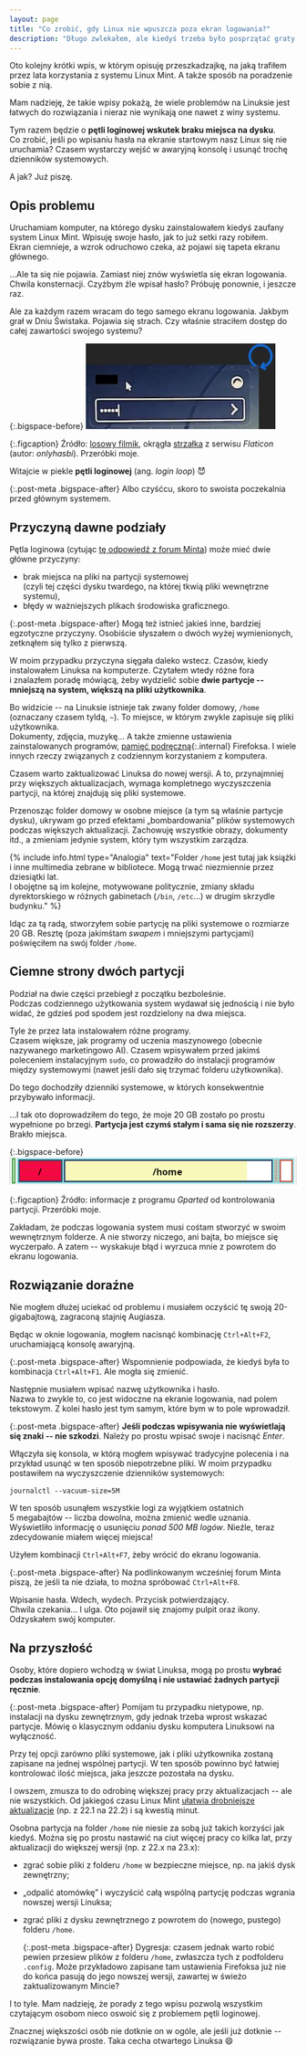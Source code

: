 ```yaml
---
layout: page
title: "Co zrobić, gdy Linux nie wpuszcza poza ekran logowania?" 
description: "Długo zwlekałem, ale kiedyś trzeba było posprzątać graty."
---
```


Oto kolejny krótki wpis, w&nbsp;którym opisuję przeszkadzajkę, na jaką trafiłem przez lata korzystania z&nbsp;systemu Linux Mint. A&nbsp;także sposób na poradzenie sobie z&nbsp;nią.

Mam nadzieję, że takie wpisy pokażą, że wiele problemów na Linuksie jest łatwych do rozwiązania i&nbsp;nieraz nie wynikają one nawet z&nbsp;winy systemu.

Tym razem będzie o&nbsp;**pętli loginowej wskutek braku miejsca na dysku**.  
Co zrobić, jeśli po wpisaniu hasła na ekranie startowym nasz Linux się nie uruchamia? Czasem wystarczy wejść w&nbsp;awaryjną konsolę i&nbsp;usunąć trochę dzienników systemowych.

A jak? Już piszę.

## Opis problemu

Uruchamiam komputer, na którego dysku zainstalowałem kiedyś zaufany system Linux Mint. Wpisuję swoje hasło, jak to już setki razy robiłem.  
Ekran ciemnieje, a&nbsp;wzrok odruchowo czeka, aż pojawi się tapeta ekranu głównego.

...Ale ta się nie pojawia. Zamiast niej znów wyświetla się ekran logowania.  
Chwila konsternacji. Czyżbym źle wpisał hasło? Próbuję ponownie, i&nbsp;jeszcze raz.

Ale za każdym razem wracam do tego samego ekranu logowania. Jakbym grał w&nbsp;Dniu Świstaka. Pojawia się strach. Czy właśnie straciłem dostęp do całej zawartości swojego systemu?

{:.bigspace-before}
<img src="/assets/tutorials/linux-petla-loginowa/linux-petla-loginowa.jpg" alt="Zrzut ekranu pokazujący pole na hasło użytkownika na ekranie logowania. Obok znajduje się strzałka prowadząca od pola z&nbsp;powrotem ku niemu."/>

{:.figcaption}
Źródło: [losowy filmik](https://www.youtube.com/watch?v=bUxpTtZELkw), okrągła [strzałka](https://www.flaticon.com/free-icon/arrow_14720107) z&nbsp;serwisu *Flaticon* (autor: *onlyhasbi*). Przeróbki moje.

Witajcie w&nbsp;piekle **pętli loginowej** (ang. *login loop*) :smiling_imp: 

{:.post-meta .bigspace-after}
Albo czyśćcu, skoro to swoista poczekalnia przed głównym systemem.

## Przyczyną dawne podziały

Pętla loginowa (cytując [tę odpowiedź z&nbsp;forum Minta](https://forums.linuxmint.com/viewtopic.php?p=1769597#p1769597)) może mieć dwie główne przyczyny:

* brak miejsca na pliki na partycji systemowej  
  (czyli tej części dysku twardego, na której tkwią pliki wewnętrzne systemu),
* błędy w&nbsp;ważniejszych plikach środowiska graficznego.

{:.post-meta .bigspace-after}
Mogą też istnieć jakieś inne, bardziej egzotyczne przyczyny. Osobiście słyszałem o&nbsp;dwóch wyżej wymienionych, zetknąłem się tylko z&nbsp;pierwszą.

W moim przypadku przyczyna sięgała daleko wstecz. Czasów, kiedy instalowałem Linuksa na komputerze. Czytałem wtedy różne fora i&nbsp;znalazłem poradę mówiącą, żeby wydzielić sobie **dwie partycje -- mniejszą na system, większą na pliki użytkownika**.

Bo widzicie -- na Linuksie istnieje tak zwany folder domowy, `/home` (oznaczany czasem tyldą, `~`). To miejsce, w&nbsp;którym zwykle zapisuje się pliki użytkownika.  
Dokumenty, zdjęcia, muzykę... A&nbsp;także zmienne ustawienia zainstalowanych programów, [pamięć podręczną](/2021/12/23/caching){:.internal} Firefoksa. I&nbsp;wiele innych rzeczy związanych z&nbsp;codziennym korzystaniem z&nbsp;komputera.

Czasem warto zaktualizować Linuksa do nowej wersji. A&nbsp;to, przynajmniej przy większych aktualizacjach, wymaga kompletnego wyczyszczenia partycji, na której znajdują się pliki systemowe.

Przenosząc folder domowy w&nbsp;osobne miejsce (a&nbsp;tym są właśnie partycje dysku), ukrywam go przed efektami „bombardowania” plików systemowych podczas większych aktualizacji. Zachowuję wszystkie obrazy, dokumenty itd., a&nbsp;zmieniam jedynie system, który tym wszystkim zarządza.

{% include info.html
type="Analogia"
text="Folder `/home` jest tutaj jak książki i&nbsp;inne multimedia zebrane w&nbsp;bibliotece. Mogą trwać niezmiennie przez dziesiątki lat.  
I obojętne są im kolejne, motywowane politycznie, zmiany składu dyrektorskiego w&nbsp;różnych gabinetach (`/bin`, `/etc`...) w&nbsp;drugim skrzydle budynku."
%}

Idąc za tą radą, stworzyłem sobie partycję na pliki systemowe o&nbsp;rozmiarze 20&nbsp;GB. Resztę (poza jakimśtam *swapem* i&nbsp;mniejszymi partycjami) poświęciłem na swój folder `/home`.

## Ciemne strony dwóch partycji

Podział na dwie części przebiegł z&nbsp;początku bezboleśnie.  
Podczas codziennego użytkowania system wydawał się jednością i&nbsp;nie było widać, że gdzieś pod spodem jest rozdzielony na dwa miejsca.

Tyle że przez lata instalowałem różne programy.  
Czasem większe, jak programy od uczenia maszynowego (obecnie nazywanego marketingowo AI). Czasem wpisywałem przed jakimś poleceniem instalacyjnym `sudo`, co prowadziło do instalacji programów między systemowymi (nawet jeśli dało się trzymać folderu użytkownika).

Do tego dochodziły dzienniki systemowe, w&nbsp;których konsekwentnie przybywało informacji.

...I tak oto doprowadziłem do tego, że moje 20&nbsp;GB zostało po prostu wypełnione po brzegi. **Partycja jest czymś stałym i&nbsp;sama się nie rozszerzy**. Brakło miejsca.

{:.bigspace-before}
<img src="/assets/tutorials/linux-petla-loginowa/gparted-partycja-root-pelna.png" alt="Przerobiony zrzut ekranu pokazujący dwie partycje jako prostokąty obok siebie, mniejszy i&nbsp;większy. Mniejszy, podpisany znakiem ukośnika, ma czerwone tło i&nbsp;zawiera kilka rzędów wykrzykników"/>

{:.figcaption}
Źródło: informacje z&nbsp;programu *Gparted* od kontrolowania partycji. Przeróbki moje.

Zakładam, że podczas logowania system musi cośtam stworzyć w&nbsp;swoim wewnętrznym folderze. A&nbsp;nie stworzy niczego, ani bajta, bo miejsce się wyczerpało. A&nbsp;zatem -- wyskakuje błąd i&nbsp;wyrzuca mnie z&nbsp;powrotem do ekranu logowania.

## Rozwiązanie doraźne

Nie mogłem dłużej uciekać od problemu i&nbsp;musiałem oczyścić tę swoją 20-gigabajtową, zagraconą stajnię Augiasza.

Będąc w&nbsp;oknie logowania, mogłem nacisnąć kombinację `Ctrl+Alt+F2`, uruchamiającą konsolę awaryjną.

{:.post-meta .bigspace-after}
Wspomnienie podpowiada, że kiedyś była to kombinacja `Ctrl+Alt+F1`. Ale mogła się zmienić.

Następnie musiałem wpisać nazwę użytkownika i&nbsp;hasło.  
Nazwa to zwykle to, co jest widoczne na ekranie logowania, nad polem tekstowym. Z&nbsp;kolei hasło jest tym samym, które bym w&nbsp;to pole wprowadził.

{:.post-meta .bigspace-after}
**Jeśli podczas wpisywania nie wyświetlają się znaki -- nie szkodzi**. Należy po prostu wpisać swoje i&nbsp;nacisnąć *Enter*.

Włączyła się konsola, w&nbsp;którą mogłem wpisywać tradycyjne polecenia i&nbsp;na przykład usunąć w&nbsp;ten sposób niepotrzebne pliki. W&nbsp;moim przypadku postawiłem na wyczyszczenie dzienników systemowych:

```
journalctl --vacuum-size=5M
```

W ten sposób usunąłem wszystkie logi za wyjątkiem ostatnich 5&nbsp;megabajtów -- liczba dowolna, można zmienić wedle uznania.  
Wyświetliło informację o&nbsp;usunięciu *ponad 500&nbsp;MB logów*. Nieźle, teraz zdecydowanie miałem więcej miejsca!

Użyłem kombinacji `Ctrl+Alt+F7`, żeby wrócić do ekranu logowania.

{:.post-meta .bigspace-after}
Na podlinkowanym wcześniej forum Minta piszą, że jeśli ta nie działa, to można spróbować `Ctrl+Alt+F8`.

Wpisanie hasła. Wdech, wydech. Przycisk potwierdzający.  
Chwila czekania... I&nbsp;ulga. Oto pojawił się znajomy pulpit oraz ikony. Odzyskałem swój komputer.

## Na przyszłość

Osoby, które dopiero wchodzą w&nbsp;świat Linuksa, mogą po prostu **wybrać podczas instalowania opcję domyślną i&nbsp;nie ustawiać żadnych partycji ręcznie**.

{:.post-meta .bigspace-after}
Pomijam tu przypadku nietypowe, np. instalacji na dysku zewnętrznym, gdy jednak trzeba wprost wskazać partycje. Mówię o&nbsp;klasycznym oddaniu dysku komputera Linuksowi na wyłączność.

Przy tej opcji zarówno pliki systemowe, jak i&nbsp;pliki użytkownika zostaną zapisane na jednej wspólnej partycji. W&nbsp;ten sposób powinno być łatwiej kontrolować ilość miejsca, jaka jeszcze pozostała na dysku.

I owszem, zmusza to do odrobinę większej pracy przy aktualizacjach -- ale nie wszystkich. Od jakiegoś czasu Linux Mint [ułatwia drobniejsze aktualizacje](https://blog.linuxmint.com/?p=4629) (np. z&nbsp;22.1 na 22.2) i&nbsp;są kwestią minut.

Osobna partycja na folder `/home` nie niesie za sobą już takich korzyści jak kiedyś. Można się po prostu nastawić na ciut więcej pracy co kilka lat, przy aktualizacji do większej wersji (np. z&nbsp;22.x na 23.x):

* zgrać sobie pliki z&nbsp;folderu `/home` w&nbsp;bezpieczne miejsce, np. na jakiś dysk zewnętrzny;
* „odpalić atomówkę” i&nbsp;wyczyścić całą wspólną partycję podczas wgrania nowszej wersji Linuksa;
* zgrać pliki z&nbsp;dysku zewnętrznego z&nbsp;powrotem do (nowego, pustego) folderu `/home`.
  
  {:.post-meta .bigspace-after}
  Dygresja: czasem jednak warto robić pewien przesiew plików z&nbsp;folderu `/home`, zwłaszcza tych z&nbsp;podfolderu `.config`. Może przykładowo zapisane tam ustawienia Firefoksa już nie do końca pasują do jego nowszej wersji, zawartej w&nbsp;świeżo zaktualizowanym Mincie?

I to tyle. Mam nadzieję, że porady z&nbsp;tego wpisu pozwolą wszystkim czytającym osobom nieco oswoić się z&nbsp;problemem pętli loginowej.

Znacznej większości osób nie dotknie on w&nbsp;ogóle, ale jeśli już dotknie -- rozwiązanie bywa proste. Taka cecha otwartego Linuksa :smile:

